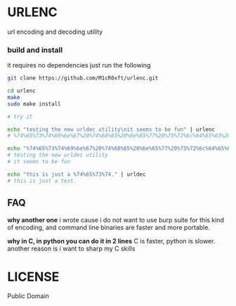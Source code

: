 # URLENC

url encoding and decoding utility

### build and install

it requires no dependencies just run the following

```bash
git clone https://github.com/M1cR0xft/urlenc.git

cd urlenc
make
sudo make install

# try it

echo "testing the new urldec utility\nit seems to be fun" | urlenc
# %74%65%73%74%69%6e%67%20%74%68%65%20%6e%65%77%20%75%72%6c%64%65%63%20%75%74%69%6c%69%74%79%0a%69%74%20%73%65%65%6d%73%20%74%6f%20%62%65%20%66%75%6e

echo "%74%65%73%74%69%6e%67%20%74%68%65%20%6e%65%77%20%75%72%6c%64%65%63%20%75%74%69%6c%69%74%79%0a%69%74%20%73%65%65%6d%73%20%74%6f%20%62%65%20%66%75%6e" | urldec
# testing the new urldec utility
# it seems to be fun

echo "this is just a %74%65%73%74." | urldec
# this is just a test.
```

## FAQ
**why another one**
i wrote cause i do not want to use burp suite for this kind of encoding, and
command line binaries are faster and more portable.

**why in C, in python you can do it in 2 lines**
C is faster, python is slower. another reason is i want to sharp my C skills

# LICENSE
Public Domain
